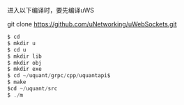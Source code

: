 进入以下编译时，要先编译uWS

git clone https://github.com/uNetworking/uWebSockets.git

```c
$ cd 
$ mkdir u
$ cd u
$ mkdir lib
$ mkdir obj
$ mkdir exe
$ cd ~/uquant/grpc/cpp/uquantapi$ 
$ make 
$cd ~/uquant/src
$ ./m
```
